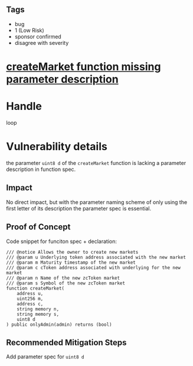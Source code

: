 ## Tags

- bug
- 1 (Low Risk)
- sponsor confirmed
- disagree with severity

# [createMarket function missing parameter description](https://github.com/code-423n4/2021-09-swivel-findings/issues/3) 

# Handle

loop


# Vulnerability details

the parameter `uint8 d` of the `createMarket` function is lacking a parameter description in function spec. 
 
## Impact
No direct impact, but with the parameter naming scheme of only using the first letter of its description the parameter spec is essential.

## Proof of Concept
Code snippet for funciton spec + declaration:
```
/// @notice Allows the owner to create new markets
/// @param u Underlying token address associated with the new market
/// @param m Maturity timestamp of the new market
/// @param c cToken address associated with underlying for the new market
/// @param n Name of the new zcToken market
/// @param s Symbol of the new zcToken market
function createMarket(
    address u,
    uint256 m,
    address c,
    string memory n,
    string memory s,
    uint8 d
) public onlyAdmin(admin) returns (bool)
```

## Recommended Mitigation Steps
Add parameter spec for `uint8 d`

